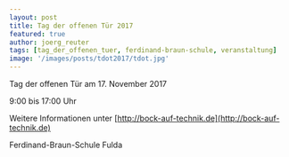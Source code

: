 ```yaml
---
layout: post
title: Tag der offenen Tür 2017
featured: true
author: joerg_reuter
tags: [tag_der_offenen_tuer, ferdinand-braun-schule, veranstaltung]
image: '/images/posts/tdot2017/tdot.jpg'
---
```


Tag der offenen Tür am 17. November 2017


9:00 bis 17:00 Uhr


Weitere Informationen unter [http://bock-auf-technik.de](http://bock-auf-technik.de)

Ferdinand-Braun-Schule Fulda